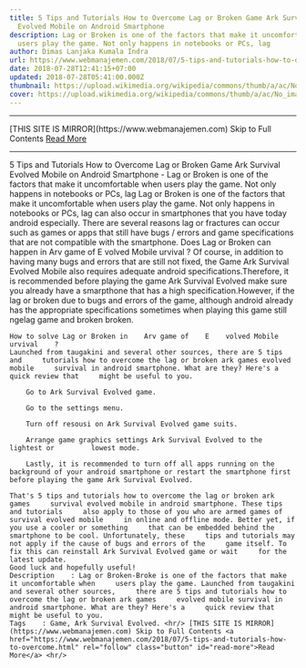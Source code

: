 ```yaml
---
title: 5 Tips and Tutorials How to Overcome Lag or Broken Game Ark Survival
  Evolved Mobile on Android Smartphone
description: Lag or Broken is one of the factors that make it uncomfortable when
  users play the game. Not only happens in notebooks or PCs, lag
author: Dimas Lanjaka Kumala Indra
url: https://www.webmanajemen.com/2018/07/5-tips-and-tutorials-how-to-overcome.html
date: 2018-07-28T12:41:15+07:00
updated: 2018-07-28T05:41:00.000Z
thumbnail: https://upload.wikimedia.org/wikipedia/commons/thumb/a/ac/No_image_available.svg/2048px-No_image_available.svg.png
cover: https://upload.wikimedia.org/wikipedia/commons/thumb/a/ac/No_image_available.svg/2048px-No_image_available.svg.png
---
```


<hr/> [THIS SITE IS MIRROR](https://www.webmanajemen.com) Skip to Full Contents <a href="https://www.webmanajemen.com/2018/07/5-tips-and-tutorials-how-to-overcome.html" rel="follow" class="button" id="read-more">Read More</a> <hr/> 5 Tips and Tutorials How to Overcome Lag or Broken Game Ark Survival Evolved Mobile on Android Smartphone - Lag or Broken is one of the factors that make it uncomfortable when users play the game. Not only happens in notebooks or PCs, lag Lag or Broken is one of the factors that make it uncomfortable when users     play the game. Not only happens in notebooks or PCs, lag can also occur in     smartphones that you have today android especially. There are several     reasons lag or fractures can occur such as games or apps that still have     bugs / errors and game specifications that are not compatible with the     smartphone. 
    Does Lag or Broken can happen in    Arv game of    E    volved Mobile    urvival    ?
    Of course, in addition to having many bugs and errors that are still not     fixed, the Game Ark Survival Evolved Mobile also requires adequate android     specifications.Therefore, it is recommended before playing the game Ark     Survival Evolved make sure you already have a smarpthone that has a high     specification.However, if the lag or broken due to bugs and errors of the     game, although android already has the appropriate specifications sometimes     when playing this game still ngelag game and broken broken. 
    
    

    How to solve Lag or Broken in    Arv game of    E    volved Mobile    urvival    ?
    Launched from taugakini and several other sources, there are 5 tips and     tutorials how to overcome the lag or broken ark games evolved mobile     survival in android smartphone. What are they? Here's a quick review that     might be useful to you. 
    
        Go to Ark Survival Evolved game.     
    
        Go to the settings menu.     
    
        Turn off resousi on Ark Survival Evolved game suits.     
    
        Arrange game graphics settings Ark Survival Evolved to the lightest or         lowest mode.     
    
        Lastly, it is recommended to turn off all apps running on the         background of your android smartphone or restart the smartphone first         before playing the game Ark Survival Evolved.     

    That's 5 tips and tutorials how to overcome the lag or broken ark games     survival evolved mobile in android smartphone. These tips and tutorials     also apply to those of you who are armed games of survival evolved mobile     in online and offline mode. Better yet, if you use a cooler or something     that can be embedded behind the smartphone to be cool. Unfortunately, these     tips and tutorials may not apply if the cause of bugs and errors of the     game itself. To fix this can reinstall Ark Survival Evolved game or wait     for the latest update. 
    Good luck and hopefully useful! 
    Description    : Lag or Broken-Broke is one of the factors that make it uncomfortable when     users play the game. Launched from taugakini and several other sources,     there are 5 tips and tutorials how to overcome the lag or broken ark games     evolved mobile survival in android smartphone. What are they? Here's a     quick review that might be useful to you. 
    Tags    : Game, Ark Survival Evolved. <hr/> [THIS SITE IS MIRROR](https://www.webmanajemen.com) Skip to Full Contents <a href="https://www.webmanajemen.com/2018/07/5-tips-and-tutorials-how-to-overcome.html" rel="follow" class="button" id="read-more">Read More</a> <hr/>